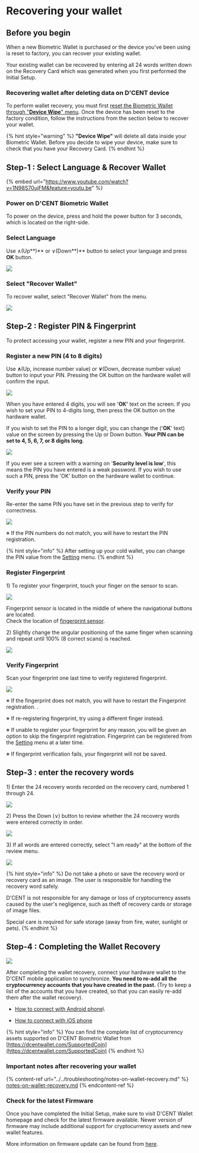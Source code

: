# Recovering your wallet

## Before you begin <a href="#before-start" id="before-start"></a>

When a new Biometric Wallet is purchased or the device you've been using is reset to factory, you can recover your existing wallet.&#x20;

Your existing wallet can be recovered by entering all 24 words written down on the Recovery Card which was generated when you first performed the Initial Setup.&#x20;

### Recovering wallet after deleting data on D'CENT device&#x20;

To perform wallet recovery, you must first [reset the Biometric Wallet through "**Device Wipe**" menu](../setting-menu/#device-wipe). Once the device has been reset to the factory condition, follow the instructions from the section below to recover your wallet.&#x20;

{% hint style="warning" %}
**"Device Wipe"** will delete all data inside your Biometric Wallet. Before you decide to wipe your device, make sure to check that you have your Recovery Card.
{% endhint %}

## Step-1 : Select Language & Recover Wallet

{% embed url="https://www.youtube.com/watch?v=1N98S70ujFM&feature=youtu.be" %}

### Power on D'CENT Biometric Wallet

To power on the device, press and hold the power button for 3 seconds, which is located on the right-side.

### Select Language

Use ∧(Up**)** or ∨(Down**)** button to select your language and press **OK** button.

![](<../../.gitbook/assets/image (2).png>)

### Select "Recover Wallet"

To recover wallet, select "Recover Wallet" from the menu.

![](<../../.gitbook/assets/image (59).png>)

## Step-2 : Register PIN & Fingerprint

To protect accessing your wallet, register a new PIN and your fingerprint.

### Register a new PIN (4 to 8 digits)

Use **∧**(Up, increase number value) or **∨**(Down, decrease number value) button to input your PIN. Pressing the OK button on the hardware wallet will confirm the input.

![](<../../.gitbook/assets/1 (3).png>)

When you have entered 4 digits, you will see '**OK'** text on the screen. If you wish to set your PIN to 4-digits long, then press the OK button on the hardware wallet.&#x20;

If you wish to set the PIN to a longer digit, you can change the ('**OK**' text) value on the screen by pressing the Up or Down button. **Your PIN can be set to 4, 5, 6, 7, or 8 digits long**.   &#x20;

![](<../../.gitbook/assets/2 (4).png>)

If you ever see a screen with a warning on '**Security level is low**', this means the PIN you have entered is a weak password. If you wish to use such a PIN, press the 'OK' button on the hardware wallet to continue.&#x20;

### Verify your &#xD;PIN

Re-enter the same PIN you have set in the previous step to verify for correctness.

![](<../../.gitbook/assets/3 (3).png>)

&#x20;※ If the PIN numbers do not match, you will have to restart the PIN registration.

{% hint style="info" %}
After setting up your cold wallet, you can change the PIN value from the [Setting](../setting-menu/) menu.
{% endhint %}

### Register Fingerprint

1\) To register your fingerprint, touch your finger on the sensor to scan.

![](<../../.gitbook/assets/image (55).png>)

Fingerprint sensor is located in the middle of where the navigational buttons are located. \
Check the location of [fingerprint sensor](../setting-up.md#before-start).

2\) Slightly change the angular positioning of the same finger when scanning and repeat until 100% (8 correct scans) is reached.

![](<../../.gitbook/assets/image (111).png>)

### Verify Fingerprint

Scan your fingerprint one last time to verify registered fingerprint.

![](<../../.gitbook/assets/image (133).png>)

※ If the fingerprint does not match, you will have to restart the Fingerprint registration..

※ If re-registering fingerprint, try using a different finger instead.

※ If unable to register your fingerprint for any reason, you will be given an option to skip the fingerprint registration. Fingerprint can be registered from the [Setting](../setting-menu/) menu at a later time.

※ If fingerprint verification fails, your fingerprint will not be saved.

## Step-3 : enter the recovery words <a href="#3" id="3"></a>

1\) Enter the 24 recovery words recorded on the recovery card, numbered 1 through 24.

![](<../../.gitbook/assets/image (181).png>)

2\) Press the Down (∨) button to review whether the 24 recovery words were entered correctly in order.

![](<../../.gitbook/assets/image (205).png>)

3\) If all words are entered correctly, select "I am ready" at the bottom of the review menu.

![](<../../.gitbook/assets/image (105).png>)

{% hint style="info" %}
Do not take a photo or save the recovery word or recovery card as an image. The user is responsible for handling the recovery word safely.&#x20;

D'CENT is not responsible for any damage or loss of cryptocurrency assets caused by the user's negligence, such as theft of recovery cards or storage of image files.&#x20;

Special care is required for safe storage (away from fire, water, sunlight or pets).
{% endhint %}

## Step-4 : Completing the Wallet Recovery

![](<../../.gitbook/assets/image (109).png>)

After completing the wallet recovery, connect your hardware wallet to the D'CENT mobile application to synchronize. **You need to re-add all the cryptocurrency accounts that you have created in the past.** (Try to keep a list of the accounts that you have created, so that you can easily re-add them after the wallet recovery).

* [How to connect with Android phone](../android-connect/)\

* [How to connect with iOS phone](../iphone-connect.md)

{% hint style="info" %}
You can find the complete list of cryptocurrency assets supported on D'CENT Biometric Wallet from [https://dcentwallet.com/SupportedCoin](https://dcentwallet.com/SupportedCoin)
{% endhint %}

### Important notes after recovering your wallet

{% content-ref url="../../troubleshooting/notes-on-wallet-recovery.md" %}
[notes-on-wallet-recovery.md](../../troubleshooting/notes-on-wallet-recovery.md)
{% endcontent-ref %}

### Check for the latest Firmware

Once you have completed the Initial Setup, make sure to visit D'CENT Wallet homepage and check for the latest firmware available. Newer version of firmware may include additional support for cryptocurrency assets and new wallet features.

More information on firmware update can be found from [here](../firmware-update-from-computer/).
